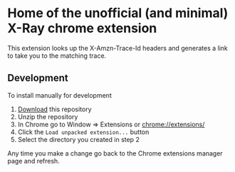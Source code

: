 Home of the unofficial (and minimal) X-Ray chrome extension
===

This extension looks up the X-Amzn-Trace-Id headers and generates a link to take you to the matching trace.

## Development

To install manually for development

1. [Download](https://github.com/LarsFronius/xray-chrome-extension/archive/master.zip) this repository
2. Unzip the repository
3. In Chrome go to Window => Extensions or [chrome://extensions/](chrome://extensions/)
4. Click the ``Load unpacked extension...`` button
5. Select the directory you created in step 2

Any time you make a change go back to the Chrome extensions manager page and refresh.
